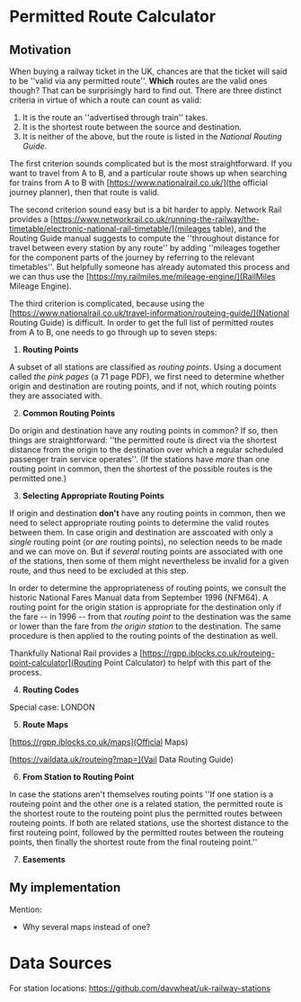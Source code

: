 # Permitted Route Calculator

## Motivation



When buying a railway ticket in the UK, chances are that the ticket will said to be ''valid via any permitted route''. **Which** routes are the valid ones though? That can be surprisingly hard to find out. There are three distinct criteria in virtue of which a route can count as valid:

1. It is the route an ''advertised through train'' takes.
2. It is the shortest route between the source and destination.
3. It is neither of the above, but the route is listed in the *National Routing Guide*.

The first criterion sounds complicated but is the most straightforward. If you want to travel from A to B, and a particular route shows up when searching for trains from A to B with [https://www.nationalrail.co.uk/](the official journey planner), then that route is valid.

The second criterion sound easy but is a bit harder to apply. Network Rail provides a [https://www.networkrail.co.uk/running-the-railway/the-timetable/electronic-national-rail-timetable/](mileages table), and the Routing Guide manual suggests to compute the ''throughout distance for travel between every station by any route'' by adding ''mileages together for the component parts of the journey by referring to the relevant timetables''. But helpfully someone has already automated this process and we can thus use the [https://my.railmiles.me/mileage-engine/](RailMiles Mileage Engine).

The third criterion is complicated, because using the [https://www.nationalrail.co.uk/travel-information/routeing-guide/](National Routing Guide) is difficult. In order to get the full list of permitted routes from A to B, one needs to go through up to seven steps:

1. **Routing Points**

A subset of all stations are classified as *routing points*. Using a document called *the pink pages* (a 71 page PDF), we first need to determine whether origin and destination are routing points, and if not, which routing points they are associated with.

2. **Common Routing Points**

Do origin and destination have any routing points in common? If so, then things are straightforward: ''the permitted route is direct via the shortest distance from the origin to the destination over which a regular scheduled passenger train service operates''. (If the stations have *more* than one routing point in common, then the shortest of the possible routes is the permitted one.)

3. **Selecting Appropriate Routing Points**

If origin and destination **don't** have any routing points in common, then we need to select appropriate routing points to determine the valid routes between them. In case origin and destination are asscoated with only a *single* routing point (or *are* routing points), no selection needs to be made and we can move on. But if *several* routing points are associated with one of the stations, then some of them might nevertheless be invalid for a given route, and thus need to be excluded at this step.

In order to determine the appropriateness of routing points, we consult the historic National Fares Manual data from September 1996 (NFM64). A routing point for the origin station is appropriate for the destination only if the fare -- in 1996 -- from that *routing point* to the destination was the same or lower than the fare from *the origin station* to the destination. The same procedure is then applied to the routing points of the destination as well.

Thankfully National Rail provides a [https://rgpp.iblocks.co.uk/routeing-point-calculator](Routing Point Calculator) to helpf with this part of the process.

4. **Routing Codes**

Special case: LONDON


5. **Route Maps**

[https://rgpp.iblocks.co.uk/maps](Official Maps)

[https://vaildata.uk/routeing?map=](Vail Data Routing Guide)


6. **From Station to Routing Point**

In case the stations aren't themselves routing points
''If one station is a routeing point and the other one is a related station, the permitted route is the
shortest route to the routeing point plus the permitted routes between routeing points.
If both are related stations, use the shortest distance to the first routeing point, followed by the
permitted routes between the routeing points, then finally the shortest route from the final
routeing point.''

7. **Easements**

## My implementation

Mention:

- Why several maps instead of one?

# Data Sources

For station locations: https://github.com/davwheat/uk-railway-stations


